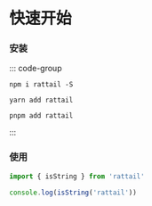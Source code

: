 # 快速开始

### 安装

::: code-group

```shell [npm]
npm i rattail -S
```

```shell [yarn]
yarn add rattail
```

```shell [pnpm]
pnpm add rattail
```

:::

### 使用

```ts
import { isString } from 'rattail'

console.log(isString('rattail'))
```
